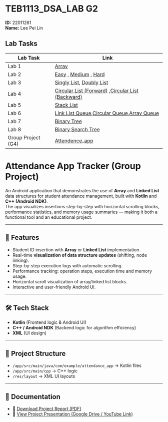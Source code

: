 # TEB1113_DSA_LAB G2  
**ID:** 22011261  
**Name:** Lee Pei Lin

## Lab Tasks

| Lab Task             | Link |
|----------------------|------|
| Lab 1                | [Array](https://github.com/niliepl/TEB1113_TFB2023_DSA_LAB/blob/main/22011261_L1/22011261_PeiLin_L1.cpp) |
| Lab 2                | [Easy](https://github.com/niliepl/TEB1113_TFB2023_DSA_LAB/blob/main/22011261_L2/easy.cpp) , [Medium](https://github.com/niliepl/TEB1113_TFB2023_DSA_LAB/blob/main/22011261_L2/medium.cpp) , [Hard](https://github.com/niliepl/TEB1113_TFB2023_DSA_LAB/blob/main/22011261_L2/hard.cpp) |
| Lab 3                | [Singly List](https://github.com/niliepl/TEB1113_TFB2023_DSA_LAB/blob/main/22011261_L3/Singly_List.cpp), [Doubly List](https://github.com/niliepl/TEB1113_TFB2023_DSA_LAB/blob/main/22011261_L3/Doubly_List.cpp) |
| Lab 4                | [Circular List (Forward)](https://github.com/niliepl/TEB1113_TFB2023_DSA_LAB/blob/main/22011261_L4/Circular_List_Asc.cpp) ,[Circular List (Backward)](https://github.com/niliepl/TEB1113_TFB2023_DSA_LAB/blob/main/22011261_L4/Circular_List_Desc.cpp) |
| Lab 5                | [Stack List](https://github.com/niliepl/TEB1113_TFB2023_DSA_LAB/blob/main/22011261_L5/Stack_List.cpp) |
| Lab 6                | [Link List Queue](https://github.com/niliepl/TEB1113_TFB2023_DSA_LAB/blob/main/22011261_L6/Queue.cpp),[Circular Queue](https://github.com/niliepl/TEB1113_TFB2023_DSA_LAB/blob/main/22011261_L6/Circular_Queue.cpp),[Array Queue](https://github.com/niliepl/TEB1113_TFB2023_DSA_LAB/blob/main/22011261_L6/Array_Queue.cpp) |
| Lab 7                | [Binary Tree](https://github.com/niliepl/TEB1113_TFB2023_DSA_LAB/blob/main/22011261_L7/Binary_Tree.cpp) |
| Lab 8                | [Binary Search Tree](https://github.com/niliepl/TEB1113_TFB2023_DSA_LAB/blob/main/22011261_L8/BinarySearch_Tree.cpp) |
| Group Project (G4)   | [Attendence_app](https://github.com/niliepl/TEB1113_TFB2023_DSA_LAB/blob/main/GroupProject_Algo/Attendance_App.zip) |

# Attendance App Tracker (Group Project)

An Android application that demonstrates the use of **Array** and **Linked List** data structures for student attendance management, built with **Kotlin** and **C++ (Android NDK)**.  
The app visualizes insertions step-by-step with horizontal scrolling blocks, performance statistics, and memory usage summaries — making it both a functional tool and an educational project.  

---

## 📌 Features
- Student ID insertion with **Array** or **Linked List** implementation.  
- Real-time **visualization of data structure updates** (shifting, node linking).  
- Step-by-step execution logs with automatic scrolling.  
- Performance tracking: operation steps, execution time and memory usage.  
- Horizontal scroll visualization of array/linked list blocks.  
- Interactive and user-friendly Android UI.  

---

## 🛠 Tech Stack
- **Kotlin** (Frontend logic & Android UI)  
- **C++ / Android NDK** (Backend logic for algorithm efficiency)  
- **XML** (UI design)  

---

## 📂 Project Structure
- `/app/src/main/java/com/example/attendance_app` → Kotlin files  
- `/app/src/main/cpp` → C++ logic
- `/res/layout` → XML UI layouts  

---

## 📑 Documentation
- 📄 [Download Project Report (PDF)](./blob/main/GroupProject_Algo/G2G4%20-%20Attandence%20Tracker.pdf)  
- 🎥 [View Project Presentation (Google Drive / YouTube Link)](https://www.canva.com/design/DAGuV7OrQ2I/hGn9Nipu7ij9Z8B4iFX6xQ/edit?utm_content=DAGuV7OrQ2I&utm_campaign=designshare&utm_medium=link2&utm_source=sharebutton)  


